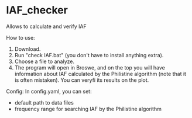 # IAF_checker
Allows to calculate and verify IAF

How to use:
1) Download.
2) Run "check IAF.bat" (you don't have to install anything extra).
3) Choose a file to analyze.
4) The program will open in Broswe, and on the top you will have information about IAF calculated by the Philistine algorithm (note that it is often mistaken). You can veryfi its results on the plot.

Config:
In config.yaml, you can set:
* default path to data files
* frequency range for searching IAF by the Philistine algorithm
